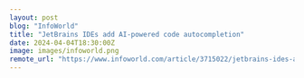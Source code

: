 ```yaml
---
layout: post
blog: "InfoWorld"
title: "JetBrains IDEs add AI-powered code autocompletion"
date: 2024-04-04T18:30:00Z
image: images/infoworld.png
remote_url: "https://www.infoworld.com/article/3715022/jetbrains-ides-add-ai-powered-code-autocompletion.html#tk.rss_applicationdevelopment"
---
```

